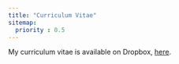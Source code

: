 ```yaml
---
title: "Curriculum Vitae"
sitemap:
  priority : 0.5
---
```

My curriculum vitae is available on Dropbox, [here](https://www.dropbox.com/sh/9kay9m274419uhh/AAAwTWD6srimbJgR5xXgqd36a?dl=0).